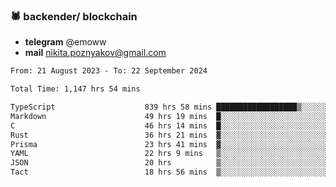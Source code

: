 ### 🕷 backender/ blockchain
- **telegram** @emoww
- **mail** nikita.poznyakov@gmail.com

<!--START_SECTION:waka-->

```txt
From: 21 August 2023 - To: 22 September 2024

Total Time: 1,147 hrs 54 mins

TypeScript                    839 hrs 58 mins ██████████████████▒░░░░░░   73.12 %
Markdown                      49 hrs 19 mins  █░░░░░░░░░░░░░░░░░░░░░░░░   04.29 %
C                             46 hrs 14 mins  █░░░░░░░░░░░░░░░░░░░░░░░░   04.03 %
Rust                          36 hrs 21 mins  ▓░░░░░░░░░░░░░░░░░░░░░░░░   03.16 %
Prisma                        23 hrs 41 mins  ▓░░░░░░░░░░░░░░░░░░░░░░░░   02.06 %
YAML                          22 hrs 9 mins   ▒░░░░░░░░░░░░░░░░░░░░░░░░   01.93 %
JSON                          20 hrs          ▒░░░░░░░░░░░░░░░░░░░░░░░░   01.74 %
Tact                          18 hrs 56 mins  ▒░░░░░░░░░░░░░░░░░░░░░░░░   01.65 %
```

<!--END_SECTION:waka-->




